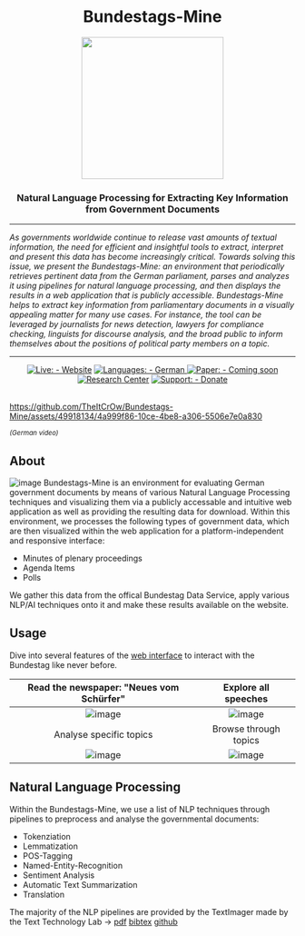 <div align="center">
  <h1><b>Bundestags-Mine</b></h1>
  <img src="https://github.com/TheItCrOw/Bundestags-Mine/assets/49918134/5c9b92df-4b05-4129-81ea-685430c10c19" width="250"/>
  <h3>Natural Language Processing for Extracting Key Information from Government Documents</h3>
  <hr/>
</div>

<i>As governments worldwide continue to release vast amounts of textual information, the need for efficient and insightful tools to extract, interpret and present this data has become increasingly critical. Towards solving this issue, we present the Bundestags-Mine: an environment that periodically retrieves pertinent data from the German parliament, parses and analyzes it using pipelines for natural language processing, and then displays the results in a web application that is publicly accessible. Bundestags-Mine helps to extract key information from parliamentary documents in a visually appealing matter for many use cases. For instance, the tool can be leveraged by journalists for news detection, lawyers for compliance checking, linguists for discourse analysis, and the broad public to inform themselves about the positions of political party members on a topic.</i>
<hr/>
<div align="center">
  <a href="https://bundestag-mine.de/"><img src="https://img.shields.io/static/v1?label=Live%3A&message=Website&color=2ea44f&style=for-the-badge" alt="Live: - Website"></a>
  <a href="https://bundestag-mine.de/"><img src="https://img.shields.io/static/v1?label=Languages%3A&message=German&color=informational&style=for-the-badge" alt="Languages: - German"></a><a href="https://www.paypal.com/donate/?hosted_button_id=3HC4L477XZRXU">
  <img src="https://img.shields.io/static/v1?label=Paper%3A&message=Coming+soon&color=important&style=for-the-badge&logo=researchgate" alt="Paper: - Coming soon">
  <a href="https://bundestag-mine.de/researchcenter"><img src="https://img.shields.io/static/v1?label=&message=Research+Center&color=blueviolet&style=for-the-badge&logo=internetarchive" alt="Research Center"></a>
  <a href="https://www.paypal.com/donate/?hosted_button_id=3HC4L477XZRXU"><img src="https://img.shields.io/static/v1?label=Support%3A&message=Donate&color=green&style=for-the-badge&logo=paypal" alt="Support: - Donate"></a>
  <br/>
  <br/>
</div>

https://github.com/TheItCrOw/Bundestags-Mine/assets/49918134/4a999f86-10ce-4be8-a306-5506e7e0a830

<sub><i>(German video)</i></sub>


## About
![image](https://github.com/TheItCrOw/Bundestags-Mine/assets/49918134/1faf56c0-5ed9-4263-af21-37a957fea925)
Bundestags-Mine is an environment for evaluating German government documents by means of various Natural Language Processing techniques and visualizing them via a publicly accessable and intuitive web application as well as providing the resulting data for download.
Within this environment, we processes the following types of government data, which are then visualized within the web application for a platform-independent and responsive interface: 
- Minutes of plenary proceedings
- Agenda Items
- Polls

We gather this data from the offical Bundestag Data Service, apply various NLP/AI techniques onto it and make these results available on the website.

## Usage
Dive into several features of the [web interface](https://bundestag-mine.de/) to interact with the Bundestag like never before.

Read the newspaper: "Neues vom Schürfer"             |  Explore all speeches
:-------------------------:|:-------------------------:
![image](https://user-images.githubusercontent.com/49918134/226877498-9f773b30-3ad9-4e3b-b2cd-383cc3533575.png)  |  ![image](https://user-images.githubusercontent.com/49918134/182587206-f30e256c-2bc3-490b-9dbf-8d9ebdcd3801.png)
Analyse specific topics             |  Browse through topics
![image](https://user-images.githubusercontent.com/49918134/182587945-7f722350-1100-4065-84ab-32ed965c15a3.png) | ![image](https://user-images.githubusercontent.com/49918134/182587979-5e6bca81-644f-49eb-9be2-98ff5bf2a8cb.png)

## Natural Language Processing

Within the Bundestags-Mine, we use a list of NLP techniques through pipelines to preprocess and analyse the governmental documents:
- Tokenziation
- Lemmatization
- POS-Tagging
- Named-Entity-Recognition
- Sentiment Analysis
- Automatic Text Summarization
- Translation

The majority of the NLP pipelines are provided by the TextImager made by the Text Technology Lab -> [pdf](https://aclanthology.org/C16-2013.pdf) [bibtex](https://aclanthology.org/C16-2013.bib) [github](https://github.com/texttechnologylab/textimager-uima)

